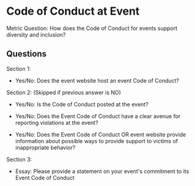 # Code of Conduct at Event

Metric Question: How does the Code of Conduct for events support diversity and inclusion?

## Questions

Section 1:
* Yes/No: Does the event website host an event Code of Conduct?

Section 2: (Skipped if previous answer is NO)
* Yes/No: Is the Code of Conduct posted at the event?

* Yes/No: Does the Event Code of Conduct have a clear avenue for reporting violations at the event?

* Yes/No: Does the Event Code of Conduct OR event website provide information about possible ways to provide support to victims of inappropriate behavior?

Section 3:
* Essay: Please provide a statement on your event's commitment to its Event Code of Conduct

